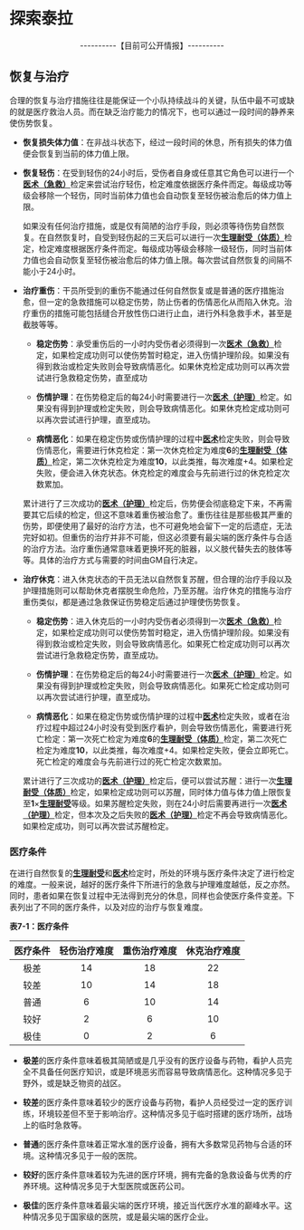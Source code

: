 # 探索泰拉

<center>----------【目前可公开情报】----------</center>

## 恢复与治疗

合理的恢复与治疗措施往往是能保证一个小队持续战斗的关键，队伍中最不可或缺的就是医疗救治人员。而在缺乏治疗能力的情况下，也可以通过一段时间的静养来使伤势恢复。

- **恢复损失体力值**：在非战斗状态下，经过一段时间的休息，所有损失的体力值便会恢复到当前的体力值上限。

- **恢复轻伤**：在受到轻伤的24小时后，受伤者自身或任意其它角色可以进行一个[**医术（急救）**](Chapter3.md#医术)检定来尝试治疗轻伤，检定难度依据医疗条件而定。每级成功等级会移除一个轻伤，同时当前体力值也会自动恢复至轻伤被治愈后的体力值上限。

  如果没有任何治疗措施，或是仅有简陋的治疗手段，则必须等待伤势自然恢复。在自然恢复时，自受到轻伤起的三天后可以进行一次[**生理耐受（体质）**](Chapter3.md#生理耐受)检定，检定难度根据医疗条件而定。每级成功等级会移除一级轻伤，同时当前体力值也会自动恢复至轻伤被治愈后的体力值上限。每次尝试自然恢复的间隔不能小于24小时。

- **治疗重伤**：干员所受到的重伤不能通过任何自然恢复或是普通的医疗措施治愈，但一定的急救措施可以稳定伤势，防止伤者的伤情恶化从而陷入休克。治疗重伤的措施可能包括缝合开放性伤口进行止血，进行外科急救手术，甚至是截肢等等。

  - **稳定伤势**：承受重伤后的一小时内受伤者必须得到一次[**医术（急救）**](Chapter3.md#医术)检定，如果检定成功则可以使伤势暂时稳定，进入伤情护理阶段。如果没有得到救治或检定失败则会导致病情恶化。如果休克检定成功则可以再次尝试进行急救稳定伤势，直至成功

  - **伤情护理**：在伤势稳定后的每24小时需要进行一次[**医术（护理）**](Chapter3.md#医术)检定。如果没有得到护理或检定失败，则会导致病情恶化。如果休克检定成功则可以再次尝试进行护理，直至成功。

  - **病情恶化**：如果在稳定伤势或伤情护理的过程中[**医术**](Chapter3.md#医术)检定失败，则会导致伤情恶化，需要进行休克检定：第一次休克检定为难度**6**的[**生理耐受（体质）**](Chapter3.md#生理耐受)检定，第二次休克检定为难度**10**，以此类推，每次难度+4。如果检定失败，便会进入休克状态。休克检定的难度会与先前进行过的休克检定次数累加。

  累计进行了三次成功的[**医术（护理）**](Chapter3.md#医术)检定后，伤势便会彻底稳定下来，不再需要其它后续的检定，但这不意味着重伤被治愈了。重伤往往是那些极其严重的伤势，即便使用了最好的治疗方法，也不可避免地会留下一定的后遗症，无法完好如初。但重伤的治疗并非不可能，但这必须要有最尖端的医疗条件与合适的治疗方法。治疗重伤通常意味着更换坏死的脏器，以义肢代替失去的肢体等等。具体的治疗方式与需要的时间由GM自行决定。

- **治疗休克**：进入休克状态的干员无法以自然恢复苏醒，但合理的治疗手段以及护理措施则可以帮助休克者摆脱生命危险，乃至苏醒。治疗休克的措施与治疗重伤类似，都是通过急救保证伤势稳定后通过护理使伤势恢复。

  - **稳定伤势**：进入休克后的一小时内受伤者必须得到一次[**医术（急救）**](Chapter3.md#医术)检定，如果检定成功则可以使伤势暂时稳定，进入伤情护理阶段。如果没有得到救治或检定失败，则会导致病情恶化。如果死亡检定成功则可以再次尝试进行急救稳定伤势，直至成功。

  - **伤情护理**：在伤势稳定后的每24小时需要进行一次[**医术（护理）**](Chapter3.md#医术)检定。如果没有得到护理或检定失败，则会导致病情恶化。如果死亡检定成功则可以再次尝试进行护理，直至成功。

  - **病情恶化**：如果在稳定伤势或伤情护理的过程中[**医术**](Chapter3.md#医术)检定失败，或者在治疗过程中超过24小时没有受到医疗看护，则会导致伤情恶化，需要进行死亡检定：第一次死亡检定为难度**6**的[**生理耐受（体质）**](Chapter3.md#生理耐受)检定，第二次死亡检定为难度**10**，以此类推，每次难度+4。如果检定失败，便会立即死亡。死亡检定的难度会与先前进行过的死亡检定次数累加。

  累计进行了三次成功的[**医术（护理）**](Chapter3.md#医术)检定后，便可以尝试苏醒：进行一次[**生理耐受（体质）**](Chapter3.md#生理耐受)检定，如果检定成功则可以苏醒，同时体力值与体力值上限恢复至**1**×[**生理耐受**](Chapter3.md#生理耐受)等级。如果苏醒检定失败，则在24小时后需要再进行一次[**医术（护理）**](Chapter3.md#医术)检定，但本次及之后失败的[**医术（护理）**](Chapter3.md#医术)检定不再会导致病情恶化。如果检定成功，则可以再次尝试苏醒检定。

### 医疗条件

在进行自然恢复的[**生理耐受**](Chapter3.md#生理耐受)和[**医术**](Chapter3.md#医术)检定时，所处的环境与医疗条件决定了进行检定的难度。一般来说，越好的医疗条件下所进行的急救与护理难度越低，反之亦然。同时，患者如果在恢复过程中无法得到充分的休息，同样也会使医疗条件变差。下表列出了不同的医疗条件，以及对应的治疗与恢复难度。

**表7-1：医疗条件**

| 医疗条件 | 轻伤治疗难度 | 重伤治疗难度 | 休克治疗难度 |
| :------: | :----------: | :----------: | :----------: |
|   极差   |      14      |      18      |      22      |
|   较差   |      10      |      14      |      18      |
|   普通   |      6       |      10      |      14      |
|   较好   |      2       |      6       |      10      |
|   极佳   |      0       |      2       |      6       |

- **极差**的医疗条件意味着极其简陋或是几乎没有的医疗设备与药物，看护人员完全不具备任何医疗知识，或是环境恶劣而容易导致病情恶化。这种情况多见于野外，或是缺乏物资的战区。

- **较差**的医疗条件意味着较少的医疗设备与药物，看护人员经受过一定的医疗训练，环境较差但不至于影响治疗。这种情况多见于临时搭建的医疗场所，战场上的临时急救等。

- **普通**的医疗条件意味着正常水准的医疗设备，拥有大多数常见药物与合适的环境。这种情况多见于一般的医院。

- **较好**的医疗条件意味着较为先进的医疗环境，拥有完备的急救设备与优秀的疗养环境。这种情况多见于大型医院或医药公司。

- **极佳**的医疗条件意味着最尖端的医疗环境，接近当代医疗水准的巅峰水平。这种情况多见于国家级的医院，或是最尖端的医疗企业。
